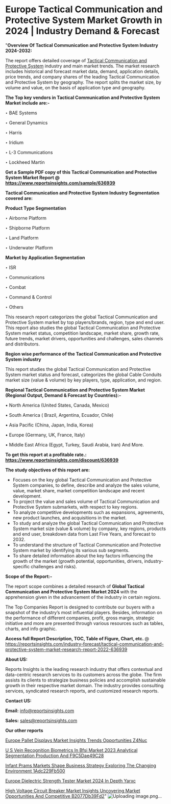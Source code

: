 # Europe Tactical Communication and Protective System Market Growth in 2024 | Industry Demand & Forecast

"<strong>Overview Of Tactical Communication and Protective System Industry 2024-2032:</strong>

The report offers detailed coverage of <a href=https://www.reportsinsights.com/sample/636939>Tactical Communication and Protective System</a> industry and main market trends. The market research includes historical and forecast market data, demand, application details, price trends, and company shares of the leading Tactical Communication and Protective System by geography. The report splits the market size, by volume and value, on the basis of application type and geography.

<strong>The Top key vendors in Tactical Communication and Protective System Market include are:- </strong>

‣ BAE Systems

‣ General Dynamics

‣ Harris

‣ Iridium

‣ L-3 Communications

‣ Lockheed Martin

<strong>Get a Sample PDF copy of this Tactical Communication and Protective System Market Report </strong><strong>@ <a href=https://www.reportsinsights.com/sample/636939 style=color:#0000ff;>https://www.reportsinsights.com/sample/636939</a> </strong>

<strong>Tactical Communication and Protective System Industry Segmentation covered are:</strong>

<strong>Product Type Segmentation</strong>

‣    Airborne Platform

‣ Shipborne Platform

‣ Land Platform

‣ Underwater Platform

<strong>Market by Application Segmentation</strong>

‣   ISR

‣ Communications

‣ Combat

‣ Command & Control

‣ Others

This research report categorizes the global Tactical Communication and Protective System market by top players/brands, region, type and end user. This report also studies the global Tactical Communication and Protective System market status, competition landscape, market share, growth rate, future trends, market drivers, opportunities and challenges, sales channels and distributors.

<strong>Region wise performance of the Tactical Communication and Protective System industry</strong><strong> </strong>

This report studies the global Tactical Communication and Protective System market status and forecast, categorizes the global Cable Conduits market size (value &amp; volume) by key players, type, application, and region. 

<strong>Regional Tactical Communication and Protective System Market (Regional Output, Demand &amp; Forecast by Countries):-</strong>

• North America (United States, Canada, Mexico)

• South America ( Brazil, Argentina, Ecuador, Chile)

• Asia Pacific (China, Japan, India, Korea)

• Europe (Germany, UK, France, Italy)

• Middle East Africa (Egypt, Turkey, Saudi Arabia, Iran) And More.

<strong>To get this report at a profitable rate.: <a href=https://www.reportsinsights.com/discount/636939 style=color:#0000ff;>https://www.reportsinsights.com/discount/636939</a></strong>

<strong>The study objectives of this report are:</strong>
<ul>
  <li>Focuses on the key global Tactical Communication and Protective System companies, to define, describe and analyze the sales volume, value, market share, market competition landscape and recent development.</li>
  <li>To project the value and sales volume of Tactical Communication and Protective System submarkets, with respect to key regions.</li>
  <li>To analyze competitive developments such as expansions, agreements, new product launches, and acquisitions in the market.</li>
  <li>To study and analyze the global Tactical Communication and Protective System market size (value &amp; volume) by company, key regions, products and end user, breakdown data from Last Five Years, and forecast to 2032.</li>
  <li>To understand the structure of Tactical Communication and Protective System market by identifying its various sub segments.</li>
  <li>To share detailed information about the key factors influencing the growth of the market (growth potential, opportunities, drivers, industry-specific challenges and risks).</li>
</ul>
<strong>Scope of the Report:-</strong><strong> </strong>

The report scope combines a detailed research of <strong>Global Tactical Communication and Protective System Market 2024 </strong>with the apprehension given in the advancement of the industry in certain regions.

The Top Companies Report is designed to contribute our buyers with a snapshot of the industry’s most influential players. Besides, information on the performance of different companies, profit, gross margin, strategic initiative and more are presented through various resources such as tables, charts, and info graphic.

<strong>Access full Report Description, TOC, Table of Figure, Chart, etc. </strong>@   <a href=https://reportsinsights.com/industry-forecast/tactical-communication-and-protective-system-market-research-report-2022-636939 style=color:#0000ff;>https://reportsinsights.com/industry-forecast/tactical-communication-and-protective-system-market-research-report-2022-636939</a>

<strong>About US:</strong>

Reports Insights is the leading research industry that offers contextual and data-centric research services to its customers across the globe. The firm assists its clients to strategize business policies and accomplish sustainable growth in their respective market domain. The industry provides consulting services, syndicated research reports, and customized research reports.

<strong>Contact US:</strong>

<p class=""""><b>Email:</b> <a href=mailto:info@reportsinsights.com>info@reportsinsights.com</a></p>
<p class=""""><b>Sales:</b> <a href=mailto:sales@reportsinsights.com>sales@reportsinsights.com</a></p>

<strong>Our other reports</strong>

<a href=https://www.linkedin.com/pulse/europe-pallet-displays-market-insights-trends-opportunities-z4nuc/>Europe Pallet Displays Market Insights Trends Opportunities Z4Nuc</a>

<a href=https://medium.com/@singhaakesh50/u-s-vein-recognition-biometrics-in-bfsi-market-2023-analytical-segmentation-production-and-f9c5dae49c28>U S Vein Recognition Biometrics In Bfsi Market 2023 Analytical Segmentation Production And F9C5Dae49C28</a>

<a href=https://medium.com/@jadhaosuchit578/infant-prams-markets-shape-business-strategy-exploring-the-changing-environment-1adc229fb500>Infant Prams Markets Shape Business Strategy Exploring The Changing Environment 1Adc229Fb500</a>

<a href=https://www.linkedin.com/pulse/europe-dielectric-strength-tester-market-2024-in-depth-yarxc/>Europe Dielectric Strength Tester Market 2024 In Depth Yarxc</a>

<a href=https://medium.com/@gd336335/high-voltage-circuit-breaker-market-insights-uncovering-market-opportunities-and-competitive-b2077db39fd2>High Voltage Circuit Breaker Market Insights Uncovering Market Opportunities And Competitive B2077Db39Fd2</a>"
![Uploading image.png…]()

